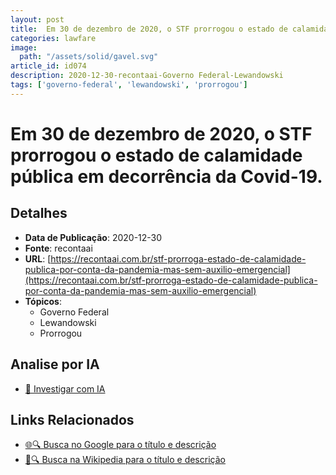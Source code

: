 ```yaml
---
layout: post
title:  Em 30 de dezembro de 2020, o STF prorrogou o estado de calamidade pública em decorrência da Covid-19.
categories: lawfare
image: 
  path: "/assets/solid/gavel.svg"
article_id: id074
description: 2020-12-30-recontaai-Governo Federal-Lewandowski
tags: ['governo-federal', 'lewandowski', 'prorrogou']
---
```


# Em 30 de dezembro de 2020, o STF prorrogou o estado de calamidade pública em decorrência da Covid-19.

## Detalhes
- **Data de Publicação**: 2020-12-30
- **Fonte**: recontaai
- **URL**: [https://recontaai.com.br/stf-prorroga-estado-de-calamidade-publica-por-conta-da-pandemia-mas-sem-auxilio-emergencial](https://recontaai.com.br/stf-prorroga-estado-de-calamidade-publica-por-conta-da-pandemia-mas-sem-auxilio-emergencial)
- **Tópicos**:
  - Governo Federal
  - Lewandowski
  - Prorrogou

## Analise por IA
- [🤖 Investigar com IA](https://www.perplexity.ai/search?q=%22not%C3%ADcia%20artigo%20Brasil%22%20Em%2030%20de%20dezembro%20de%202020%2C%20o%20STF%20prorrogou%20o%20estado%20de%20calamidade%20p%C3%BAblica%20em%20decorr%C3%AAncia%20da%20Covid-19.%20recontaai%202020-12-30)

## Links Relacionados
- [🌐🔍 Busca no Google para o título e descrição](https://www.google.com/search?q=%22not%C3%ADcia%20artigo%20Brasil%22%20Em%2030%20de%20dezembro%20de%202020%2C%20o%20STF%20prorrogou%20o%20estado%20de%20calamidade%20p%C3%BAblica%20em%20decorr%C3%AAncia%20da%20Covid-19.%20recontaai%202020-12-30)
- [📖🔍 Busca na Wikipedia para o título e descrição](https://pt.wikipedia.org/w/index.php?search=%22not%C3%ADcia%20artigo%20Brasil%22%20Em%2030%20de%20dezembro%20de%202020%2C%20o%20STF%20prorrogou%20o%20estado%20de%20calamidade%20p%C3%BAblica%20em%20decorr%C3%AAncia%20da%20Covid-19.%20recontaai%202020-12-30)


